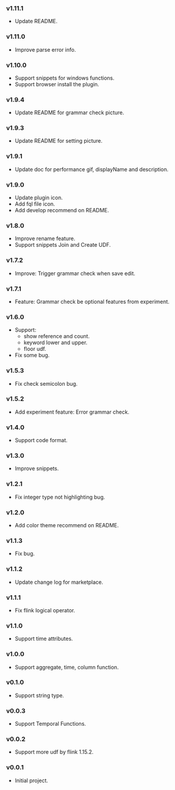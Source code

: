 
### v1.11.1

- Update README.

### v1.11.0

- Improve parse error info.

### v1.10.0

- Support snippets for windows functions.
- Support browser install the plugin.

### v1.9.4

- Update README for grammar check picture.

### v1.9.3

- Update README for setting picture.

### v1.9.1

- Update doc for performance gif, displayName and description.

### v1.9.0

- Update plugin icon.
- Add fql file icon.
- Add develop recommend on README.

### v1.8.0

- Improve rename feature.
- Support snippets Join and Create UDF.

### v1.7.2

- Improve: Trigger grammar check when save edit.

### v1.7.1

- Feature: Grammar check be optional features from experiment.

### v1.6.0

- Support:
  - show reference and count.
  - keyword lower and upper.
  - floor udf.
- Fix some bug.

### v1.5.3

- Fix check semicolon bug.

### v1.5.2

- Add experiment feature: Error grammar check.

### v1.4.0

- Support code format.
  
### v1.3.0

- Improve snippets.
  
### v1.2.1

- Fix integer type not highlighting bug.
  
### v1.2.0

- Add color theme recommend on README.
  
### v1.1.3

- Fix bug.

### v1.1.2

- Update change log for marketplace.
  
### v1.1.1

- Fix flink logical operator.
  
### v1.1.0

- Support time attributes.
  
### v1.0.0

- Support aggregate, time, column function.

### v0.1.0

- Support string type.
  
### v0.0.3

- Support Temporal Functions.
  
### v0.0.2

- Support more udf by flink 1.15.2.
  
### v0.0.1

- Initial project.
